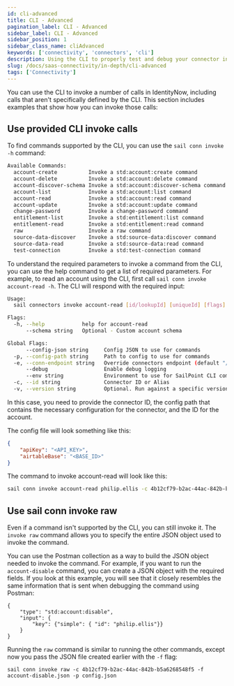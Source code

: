 ```yaml
---
id: cli-advanced
title: CLI - Advanced
pagination_label: CLI - Advanced
sidebar_label: CLI - Advanced
sidebar_position: 1
sidebar_class_name: cliAdvanced
keywords: ['connectivity', 'connectors', 'cli']
description: Using the CLI to properly test and debug your connector in IdentityNow
slug: /docs/saas-connectivity/in-depth/cli-advanced
tags: ['Connectivity']
---
```


You can use the CLI to invoke a number of calls in IdentityNow, including calls that aren't specifically defined by the CLI. This section includes examples that show how you can invoke those calls: 

## Use provided CLI invoke calls

To find commands supported by the CLI, you can use the `sail conn invoke -h` command:

```bash
Available Commands:
  account-create          Invoke a std:account:create command
  account-delete          Invoke a std:account:delete command
  account-discover-schema Invoke a std:account:discover-schema command
  account-list            Invoke a std:account:list command
  account-read            Invoke a std:account:read command
  account-update          Invoke a std:account:update command
  change-password         Invoke a change-password command
  entitlement-list        Invoke a std:entitlement:list command
  entitlement-read        Invoke a std:entitlement:read command
  raw                     Invoke a raw command
  source-data-discover    Invoke a std:source-data:discover command
  source-data-read        Invoke a std:source-data:read command
  test-connection         Invoke a std:test-connection command
```
To understand the required parameters to invoke a command from the CLI, you can use the help command to get a list of required parameters. For example, to read an account using the CLI, first call `sail conn invoke account-read -h`. The CLI will respond with the required input:

```bash
Usage:
  sail connectors invoke account-read [id/lookupId] [uniqueId] [flags]

Flags:
  -h, --help            help for account-read
      --schema string   Optional - Custom account schema

Global Flags:
      --config-json string     Config JSON to use for commands
  -p, --config-path string     Path to config to use for commands
  -e, --conn-endpoint string   Override connectors endpoint (default "/beta/platform-connectors")
      --debug                  Enable debug logging
      --env string             Environment to use for SailPoint CLI commands
  -c, --id string              Connector ID or Alias
  -v, --version string         Optional. Run against a specific version if provided. Otherwise run against the latest tag.
```
In this case, you need to provide the connector ID, the config path that contains the necessary configuration for the connector, and the ID for the account. 

The config file will look something like this:

```json
{    
    "apiKey": "<API_KEY>",
    "airtableBase": "<BASE_ID>"
}
```

The command to invoke account-read will look like this:

```bash
sail conn invoke account-read philip.ellis -c 4b12cf79-b2ac-44ac-842b-b5a6268548f5 -p config.json
```

## Use sail conn invoke raw

Even if a command isn't supported by the CLI, you can still invoke it. The `invoke raw` command allows you to specify the entire JSON object used to invoke the command. 

You can use the Postman collection as a way to build the JSON object needed to invoke the command. For example, if you want to run the `account-disable` command, you can create a JSON object with the required fields. If you look at this example, you will see that it closely resembles the same information that is sent when debugging the command using Postman:

```
{
    "type": "std:account:disable",
    "input": {
        "key": {"simple": { "id": "philip.ellis"}}
    }
}
```
Running the `raw` command is similar to running the other commands, except now you pass the JSON file created earlier with the `-f` flag:

```
sail conn invoke raw -c 4b12cf79-b2ac-44ac-842b-b5a6268548f5 -f account-disable.json -p config.json
```
